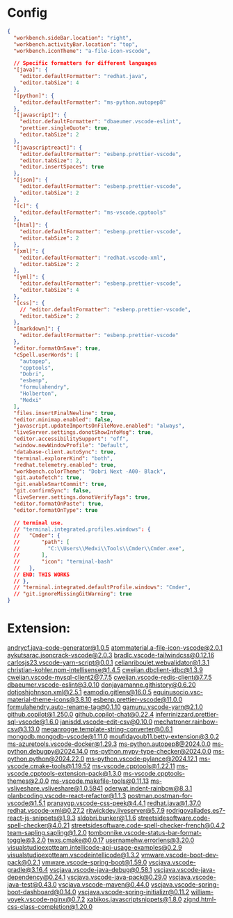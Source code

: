 # Config
```JSON
{
  "workbench.sideBar.location": "right",
  "workbench.activityBar.location": "top",
  "workbench.iconTheme": "a-file-icon-vscode",

  // Specific formatters for different languages
  "[java]": {
    "editor.defaultFormatter": "redhat.java",
    "editor.tabSize": 4
  },
  "[python]": {
    "editor.defaultFormatter": "ms-python.autopep8"
  },
  "[javascript]": {
    "editor.defaultFormatter": "dbaeumer.vscode-eslint",
    "prettier.singleQuote": true,
    "editor.tabSize": 2
  },
  "[javascriptreact]": {
    "editor.defaultFormatter": "esbenp.prettier-vscode",
    "editor.tabSize": 2,
    "editor.insertSpaces": true
  },
  "[json]": {
    "editor.defaultFormatter": "esbenp.prettier-vscode",
    "editor.tabSize": 2
  },
  "[c]": {
    "editor.defaultFormatter": "ms-vscode.cpptools"
  },
  "[html]": {
    "editor.defaultFormatter": "esbenp.prettier-vscode",
    "editor.tabSize": 2
  },
  "[xml]": {
    "editor.defaultFormatter": "redhat.vscode-xml",
    "editor.tabSize": 2
  },
  "[yml]": {
    "editor.defaultFormatter": "esbenp.prettier-vscode",
    "editor.tabSize": 4
  },
  "[css]": {
    // "editor.defaultFormatter": "esbenp.prettier-vscode",
    "editor.tabSize": 2
  },
  "[markdown]": {
    "editor.defaultFormatter": "esbenp.prettier-vscode"
  },
  "editor.formatOnSave": true,
  "cSpell.userWords": [
    "autopep",
    "cpptools",
    "Dobri",
    "esbenp",
    "formulahendry",
    "Holberton",
    "Medxi"
  ],
  "files.insertFinalNewline": true,
  "editor.minimap.enabled": false,
  "javascript.updateImportsOnFileMove.enabled": "always",
  "liveServer.settings.donotShowInfoMsg": true,
  "editor.accessibilitySupport": "off",
  "window.newWindowProfile": "Default",
  "database-client.autoSync": true,
  "terminal.explorerKind": "both",
  "redhat.telemetry.enabled": true,
  "workbench.colorTheme": "Dobri Next -A00- Black",
  "git.autofetch": true,
  "git.enableSmartCommit": true,
  "git.confirmSync": false,
  "liveServer.settings.donotVerifyTags": true,
  "editor.formatOnPaste": true,
  "editor.formatOnType": true

  // terminal use.
  // "terminal.integrated.profiles.windows": {
  //   "Cmder": {
  //       "path": [
  //         "C:\\Users\\Medxi\\Tools\\Cmder\\Cmder.exe",
  //       ],
  //       "icon": "terminal-bash"
  //   },
  // END: THIS WORKS
  // },
  // "terminal.integrated.defaultProfile.windows": "Cmder",
  // "git.ignoreMissingGitWarning": true
}

```

# Extension:
andrycf.java-code-generator@1.0.5
atommaterial.a-file-icon-vscode@2.0.1
aykutsarac.jsoncrack-vscode@2.0.3
bradlc.vscode-tailwindcss@0.12.16
carlosjs23.vscode-yarn-script@0.0.1
celianriboulet.webvalidator@1.3.1
christian-kohler.npm-intellisense@1.4.5
cweijan.dbclient-jdbc@1.3.9
cweijan.vscode-mysql-client2@7.7.5
cweijan.vscode-redis-client@7.7.5
dbaeumer.vscode-eslint@3.0.10
donjayamanne.githistory@0.6.20
dotjoshjohnson.xml@2.5.1
eamodio.gitlens@16.0.5
equinusocio.vsc-material-theme-icons@3.8.10
esbenp.prettier-vscode@11.0.0
formulahendry.auto-rename-tag@0.1.10
gamunu.vscode-yarn@2.1.0
github.copilot@1.250.0
github.copilot-chat@0.22.4
inferrinizzard.prettier-sql-vscode@1.6.0
janisdd.vscode-edit-csv@0.10.0
mechatroner.rainbow-csv@3.13.0
meganrogge.template-string-converter@0.6.1
mongodb.mongodb-vscode@1.11.0
moufidayoub11.betty-extension@3.0.2
ms-azuretools.vscode-docker@1.29.3
ms-python.autopep8@2024.0.0
ms-python.debugpy@2024.14.0
ms-python.mypy-type-checker@2024.0.0
ms-python.python@2024.22.0
ms-python.vscode-pylance@2024.12.1
ms-vscode.cmake-tools@1.19.52
ms-vscode.cpptools@1.22.11
ms-vscode.cpptools-extension-pack@1.3.0
ms-vscode.cpptools-themes@2.0.0
ms-vscode.makefile-tools@0.11.13
ms-vsliveshare.vsliveshare@1.0.5941
oderwat.indent-rainbow@8.3.1
planbcoding.vscode-react-refactor@1.1.3
postman.postman-for-vscode@1.5.1
pranaygp.vscode-css-peek@4.4.1
redhat.java@1.37.0
redhat.vscode-xml@0.27.2
ritwickdey.liveserver@5.7.9
rodrigovallades.es7-react-js-snippets@1.9.3
sldobri.bunker@1.1.6
streetsidesoftware.code-spell-checker@4.0.21
streetsidesoftware.code-spell-checker-french@0.4.2
team-sapling.sapling@1.2.0
tombonnike.vscode-status-bar-format-toggle@3.2.0
twxs.cmake@0.0.17
usernamehw.errorlens@3.20.0
visualstudioexptteam.intellicode-api-usage-examples@0.2.9
visualstudioexptteam.vscodeintellicode@1.3.2
vmware.vscode-boot-dev-pack@0.2.1
vmware.vscode-spring-boot@1.59.0
vscjava.vscode-gradle@3.16.4
vscjava.vscode-java-debug@0.58.1
vscjava.vscode-java-dependency@0.24.1
vscjava.vscode-java-pack@0.29.0
vscjava.vscode-java-test@0.43.0
vscjava.vscode-maven@0.44.0
vscjava.vscode-spring-boot-dashboard@0.14.0
vscjava.vscode-spring-initializr@0.11.2
william-voyek.vscode-nginx@0.7.2
xabikos.javascriptsnippets@1.8.0
zignd.html-css-class-completion@1.20.0